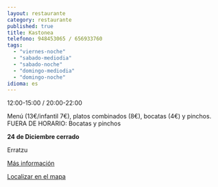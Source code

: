 ```yaml
---
layout: restaurante
category: restaurante
published: true
title: Kastonea
telefono: 948453065 / 656933760
tags: 
  - "viernes-noche"
  - "sabado-mediodia"
  - "sabado-noche"
  - "domingo-mediodia"
  - "domingo-noche"
idioma: es
---
```


12:00-15:00 / 20:00-22:00


Menú (13€/infantil 7€), platos combinados (8€), bocatas (4€) y pinchos. FUERA DE HORARIO: Bocatas y pinchos

**24 de Diciembre cerrado**

Erratzu

[Más información](http://www.consorciobertiz.org/consorcio/dondecomer/restaurantes/erratzu-es-0-181/restaurante-kastonea.html)

[Localizar en el mapa](https://maps.google.es/maps?q=restaurante+kastonea+erratzu&hl=es&ll=43.181491,-1.455774&spn=0.010186,0.01929&sll=43.357722,-1.413884&sspn=0.081252,0.154324&t=h&hq=restaurante+kastonea&hnear=Erratzu,+Navarra&z=16&iwloc=A "Restaurante Kastonea")
